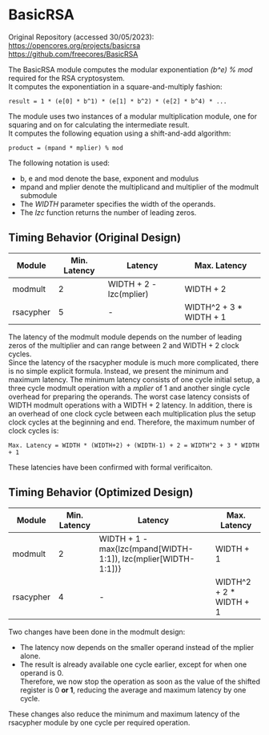 # BasicRSA

Original Repository (accessed 30/05/2023): \
https://opencores.org/projects/basicrsa \
https://github.com/freecores/BasicRSA

The BasicRSA module computes the modular exponentiation *(b^e) % mod* required for the RSA cryptosystem. \
It computes the exponentiation in a square-and-multiply fashion:

    result = 1 * (e[0] * b^1) * (e[1] * b^2) * (e[2] * b^4) * ... 

The module uses two instances of a modular multiplication module, one for squaring and on for calculating the intermediate result. \
It computes the following equation using a shift-and-add algorithm:

    product = (mpand * mplier) % mod


The following notation is used:  
 - b, e and mod denote the base, exponent and modulus
 - mpand and mplier denote the multiplicand and multiplier of the modmult submodule
 - The *WIDTH* parameter specifies the width of the operands.  
 - The *lzc* function returns the number of leading zeros.  


## Timing Behavior (Original Design)

| Module    | Min. Latency | Latency                 | Max. Latency            |
|-----------|--------------|-------------------------|-------------------------|
| modmult   | 2            | WIDTH + 2 - lzc(mplier) | WIDTH + 2               |
| rsacypher | 5            | -                       | WIDTH^2 + 3 * WIDTH + 1 |

The latency of the modmult module depends on the number of leading zeros of the multiplier and can range between 2 and WIDTH + 2 clock cycles. \
Since the latency of the rsacypher module is much more complicated, there is no simple explicit formula. 
Instead, we present the minimum and maximum latency.
The minimum latency consists of one cycle initial setup, a three cycle modmult operation with a *mplier* of 1 and another single cycle overhead for preparing the operands.
The worst case latency consists of WIDTH modmult operations with a WIDTH + 2 latency. 
In addition, there is an overhead of one clock cycle between each multiplication plus the setup clock cycles at the beginning and end.
Therefore, the maximum number of clock cycles is:

    Max. Latency = WIDTH * (WIDTH+2) + (WIDTH-1) + 2 = WIDTH^2 + 3 * WIDTH + 1

These latencies have been confirmed with formal verificaiton. 


## Timing Behavior (Optimized Design)

| Module    | Min. Latency | Latency                                                        | Max. Latency            |
|-----------|--------------|----------------------------------------------------------------|-------------------------|
| modmult   | 2            | WIDTH + 1 - max{lzc(mpand[WIDTH-1:1]), lzc(mplier[WIDTH-1:1])} | WIDTH + 1               |
| rsacypher | 4            | -                                                              | WIDTH^2 + 2 * WIDTH + 1 |

Two changes have been done in the modmult design:
 - The latency now depends on the smaller operand instead of the mplier alone. 
 - The result is already available one cycle earlier, except for when one operand is 0. \
   Therefore, we now stop the operation as soon as the value of the shifted register is 0 **or 1**, reducing the average and maximum latency by one cycle. 

These changes also reduce the minimum and maximum latency of the rsacypher module by one cycle per required operation.
